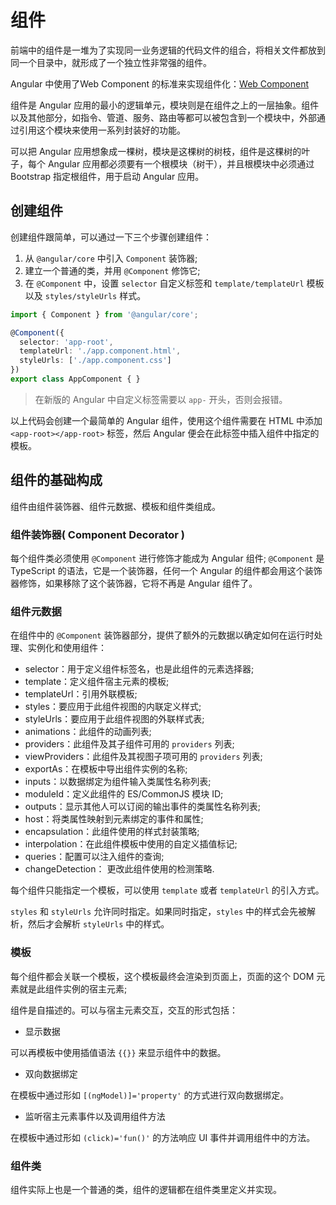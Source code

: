 # 组件

前端中的组件是一堆为了实现同一业务逻辑的代码文件的组合，将相关文件都放到同一个目录中，就形成了一个独立性非常强的组件。

Angular 中使用了Web Component 的标准来实现组件化：[Web Component](前端进阶/WebComponent/README.md)

组件是 Angular 应用的最小的逻辑单元，模块则是在组件之上的一层抽象。组件以及其他部分，如指令、管道、服务、路由等都可以被包含到一个模块中，外部通过引用这个模块来使用一系列封装好的功能。

可以把 Angular 应用想象成一棵树，模块是这棵树的树枝，组件是这棵树的叶子，每个 Angular 应用都必须要有一个根模块（树干），并且根模块中必须通过 Bootstrap 指定根组件，用于启动 Angular 应用。

## 创建组件 

创建组件跟简单，可以通过一下三个步骤创建组件：

1. 从 `@angular/core` 中引入 `Component` 装饰器;
2. 建立一个普通的类，并用 `@Component` 修饰它;
3. 在 `@Component` 中，设置 `selector` 自定义标签和 `template/templateUrl` 模板以及 `styles/styleUrls` 样式。

```ts
import { Component } from '@angular/core';

@Component({
  selector: 'app-root',
  templateUrl: './app.component.html',
  styleUrls: ['./app.component.css']
})
export class AppComponent { }
```

> 在新版的 Angular 中自定义标签需要以 `app-` 开头，否则会报错。

以上代码会创建一个最简单的 Angular 组件，使用这个组件需要在 HTML 中添加 `<app-root></app-root>` 标签，然后 Angular 便会在此标签中插入组件中指定的模板。

## 组件的基础构成

组件由组件装饰器、组件元数据、模板和组件类组成。

### 组件装饰器( Component Decorator )

每个组件类必须使用 `@Component` 进行修饰才能成为 Angular 组件; `@Component` 是 TypeScript 的语法，它是一个装饰器，任何一个 Angular 的组件都会用这个装饰器修饰，如果移除了这个装饰器，它将不再是 Angular 组件了。

### 组件元数据

在组件中的 `@Component` 装饰器部分，提供了额外的元数据以确定如何在运行时处理、实例化和使用组件：

* selector：用于定义组件标签名，也是此组件的元素选择器;
* template：定义组件宿主元素的模板;
* templateUrl：引用外联模板;
* styles：要应用于此组件视图的内联定义样式;
* styleUrls：要应用于此组件视图的外联样式表;
* animations：此组件的动画列表;
* providers：此组件及其子组件可用的 `providers` 列表;
* viewProviders：此组件及其视图子项可用的 `providers` 列表;
* exportAs：在模板中导出组件实例的名称;
* inputs：以数据绑定为组件输入类属性名称列表;
* moduleId：定义此组件的 ES/CommonJS 模块 ID;
* outputs：显示其他人可以订阅的输出事件的类属性名称列表;
* host：将类属性映射到元素绑定的事件和属性;
* encapsulation：此组件使用的样式封装策略;
* interpolation：在此组件模板中使用的自定义插值标记;
* queries：配置可以注入组件的查询;
* changeDetection： 更改此组件使用的检测策略.

每个组件只能指定一个模板，可以使用 `template` 或者 `templateUrl` 的引入方式。

`styles` 和 `styleUrls` 允许同时指定。如果同时指定，`styles` 中的样式会先被解析，然后才会解析 `styleUrls` 中的样式。

### 模板

每个组件都会关联一个模板，这个模板最终会渲染到页面上，页面的这个 DOM 元素就是此组件实例的宿主元素;

组件是自描述的。可以与宿主元素交互，交互的形式包括：

* 显示数据

可以再模板中使用插值语法 `{{}}` 来显示组件中的数据。

* 双向数据绑定

在模板中通过形如 `[(ngModel)]='property'` 的方式进行双向数据绑定。

* 监听宿主元素事件以及调用组件方法

在模板中通过形如 `(click)='fun()'` 的方法响应 UI 事件并调用组件中的方法。

### 组件类

组件实际上也是一个普通的类，组件的逻辑都在组件类里定义并实现。